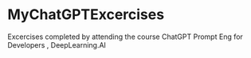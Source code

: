 # MyChatGPTExcercises
Excercises completed by attending the course ChatGPT Prompt Eng for Developers , DeepLearning.AI
